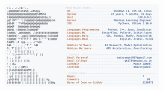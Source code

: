 <picture>
  <source srcset="https://raw.githubusercontent.com/mmazinjameel/mmazinjameel/main/dark_mode.svg?v=1745259224" media="(prefers-color-scheme: dark)">
  <img src="https://raw.githubusercontent.com/mmazinjameel/mmazinjameel/main/light_mode.svg?v=1745259224">
</picture>
